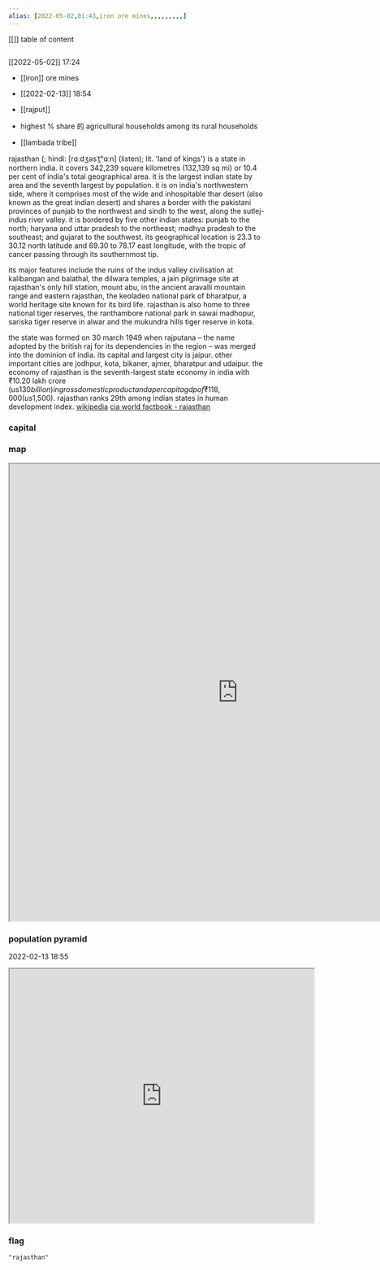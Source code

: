 ```yaml
---
alias: [2022-05-02,01:43,iron ore mines,,,,,,,,,]
---
```

[[]]
table of content
```toc
```
[[2022-05-02]] 17:24
- [[iron]] ore mines

- [[2022-02-13]] 18:54
- [[rajput]]
- highest % share 的 agricultural households among its rural households
- [[lambada tribe]]

rajasthan (; hindi: [rɑːdʒəsˈt̪ʰɑːn] (listen); lit. 'land of kings') is a state in northern india. it covers 342,239 square kilometres (132,139 sq mi) or 10.4 per cent of india's total geographical area. it is the largest indian state by area and the seventh largest by population. it is on india's northwestern side, where it comprises most of the wide and inhospitable thar desert (also known as the great indian desert) and shares a border with the pakistani provinces of punjab to the northwest and sindh to the west, along the sutlej-indus river valley. it is bordered by five other indian states: punjab to the north; haryana and uttar pradesh to the northeast; madhya pradesh to the southeast; and gujarat to the southwest. its geographical location is 23.3 to 30.12 north latitude and 69.30 to 78.17 east longitude, with the tropic of cancer passing through its southernmost tip.

its major features include the ruins of the indus valley civilisation at kalibangan and balathal, the dilwara temples, a jain pilgrimage site at rajasthan's only hill station, mount abu, in the ancient aravalli mountain range and eastern rajasthan, the keoladeo national park of bharatpur, a world heritage site known for its bird life. rajasthan is also home to three national tiger reserves, the ranthambore national park in sawai madhopur, sariska tiger reserve in alwar and the mukundra hills tiger reserve in kota.

the state was formed on 30 march 1949 when rajputana – the name adopted by the british raj for its dependencies in the region – was merged into the dominion of india. its capital and largest city is jaipur. other important cities are jodhpur, kota, bikaner, ajmer, bharatpur and udaipur. the economy of rajasthan is the seventh-largest state economy in india with ₹10.20 lakh crore (us$130 billion) in gross domestic product and a per capita gdp of ₹118,000 (us$1,500). rajasthan ranks 29th among indian states in human development index.
[wikipedia](https://en.wikipedia.org/wiki/rajasthan)
[cia world factbook - rajasthan](https://www.cia.gov/the-world-factbook/countries/rajasthan)
### capital

### map
<iframe src="https://duckduckgo.com/?t=ffab&q=rajasthan&ia=web&iaxm=about" width="900" height="900" ></iframe>

### population pyramid

2022-02-13 18:55

<iframe src="https://www.populationpyramid.net/rajasthan/2019/" width="600" height="500" ></iframe>

### flag

```query
"rajasthan"
```